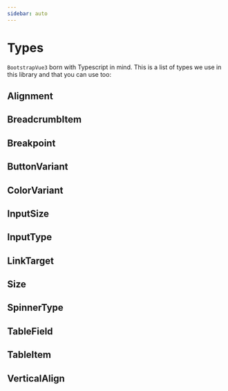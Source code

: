 ```yaml
---
sidebar: auto
---
```


# Types

`BootstrapVue3` born with Typescript in mind. This is a list of types we use in this library and that you can use too:

## Alignment

## BreadcrumbItem

## Breakpoint

## ButtonVariant

## ColorVariant

## InputSize

## InputType

## LinkTarget

## Size

## SpinnerType

## TableField

## TableItem

## VerticalAlign
